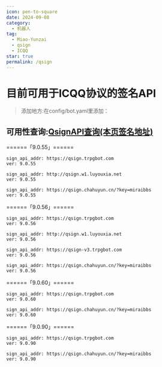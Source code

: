 ```yaml
---
icon: pen-to-square
date: 2024-09-08
category:
  - 机器人
tag:
  - Miao-Yunzai
  - qsign
  - ICQQ
star: true
permalink: /qsign
---
```


# 目前可用于ICQQ协议的签名API

>添加地方:在config/bot.yaml里添加：

## 可用性查询:[QsignAPI查询(本页签名地址)](https://shijinyia-uptime-kuma.hf.space/status/qsignapi)

======「9.0.55」======

```qsgin
sign_api_addr: https://qsign.trpgbot.com
ver: 9.0.55
```
```qsign
sign_api_addr: http://qsign.w1.luyouxia.net
ver: 9.0.55
```
```qsign
sign_api_addr: https://qsign.chahuyun.cn/?key=miraibbs
ver: 9.0.55
```

======「9.0.56」======

```qsign
sign_api_addr: https://qsign.trpgbot.com
ver: 9.0.56
```
```qsign
sign_api_addr: http://qsign.w1.luyouxia.net
ver: 9.0.56
```
```qsign
sign_api_addr: https://qsign-v3.trpgbot.com
ver: 9.0.56
```
```qsign
sign_api_addr: https://qsign.chahuyun.cn/?key=miraibbs
ver: 9.0.56
```

======「9.0.60」======

```qsign
sign_api_addr: https://qsign.trpgbot.com
ver: 9.0.60
```
```qsign
sign_api_addr: https://qsign.chahuyun.cn/?key=miraibbs
ver: 9.0.60
```

======「9.0.90」======

```qsign
sign_api_addr: https://qsign.trpgbot.com
ver: 9.0.90
```
```qsign
sign_api_addr: https://qsign.chahuyun.cn/?key=miraibbs
ver: 9.0.90
```


